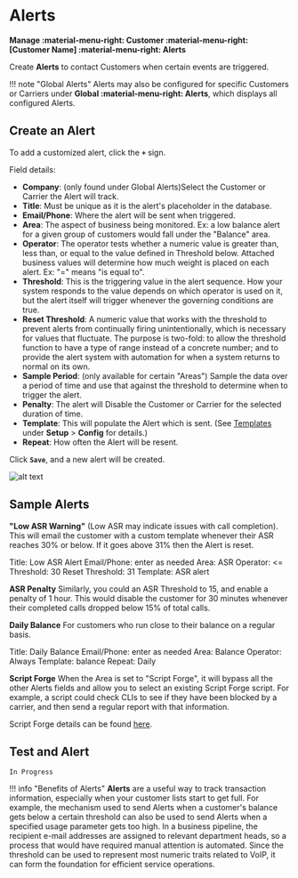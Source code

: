 # Alerts
**Manage :material-menu-right: Customer :material-menu-right: [Customer Name] :material-menu-right: Alerts**

Create **Alerts** to contact Customers when certain events are triggered. 

!!! note "Global Alerts"
    Alerts may also be configured for specific Customers or Carriers under **Global :material-menu-right: Alerts**, which displays all configured Alerts.

## Create an Alert
To add a customized alert, click the **`+`** sign. 

Field details:

* **Company**: (only found under Global Alerts)Select the Customer or Carrier the Alert will track.
* **Title**: Must be unique as it is the alert's placeholder in the database.
* **Email/Phone**: Where the alert will be sent when triggered.
* **Area**: The aspect of business being monitored. Ex: a low balance alert for a given group of customers would fall under the "Balance" area.
* **Operator**: The operator tests whether a numeric value is greater than, less than, or equal to the value defined in Threshold below. Attached business values will determine how much weight is placed on each alert. Ex: "=" means "is equal to".
* **Threshold**: This is the triggering value in the alert sequence.  How your system responds to the value depends on which operator is used on it, but the alert itself will trigger whenever the governing conditions are true.
* **Reset Threshold**: A numeric value that works with the threshold to prevent alerts from continually firing unintentionally, which is necessary for values that fluctuate. The purpose is two-fold: to allow the threshold function to have a type of range instead of a concrete number; and to provide the alert system with automation for when a system returns to normal on its own.
* **Sample Period**: (only available for certain "Areas") Sample the data over a period of time and use that against the threshold to determine when to trigger the alert. 
* **Penalty**: The alert will Disable the Customer or Carrier for the selected duration of time. 
* **Template**: This will populate the Alert which is sent. (See [Templates](https://docs.connexcs.com/setup/config/templates/) under **Setup** > **Config** for details.)
* **Repeat**: How often the Alert will be resent. 

Click **`Save`**, and a new alert will be created.

![alt text][alerts]

## Sample Alerts

**"Low ASR Warning"** (Low ASR may indicate issues with call completion). This will email the customer with a custom template whenever their ASR reaches 30% or below. If it goes above 31% then the Alert is reset.

Title: Low ASR Alert
Email/Phone: enter as needed
Area: ASR
Operator: <=
Threshold: 30
Reset Threshold: 31
Template: ASR alert

**ASR Penalty**
Similarly, you could an ASR Threshold to 15, and enable a penalty of 1 hour. This would disable the customer for 30 minutes whenever their completed calls dropped below 15% of total calls. 

**Daily Balance** For customers who run close to their balance on a regular basis. 

Title: Daily Balance
Email/Phone: enter as needed
Area: Balance
Operator: Always
Template: balance
Repeat: Daily

**Script Forge** 
When the Area is set to "Script Forge", it will bypass all the other Alerts fields and allow you to select an existing Script Forge script. For example, a script could check CLIs to see if they have been blocked by a carrier, and then send a regular report with that information. 

Script Forge details can be found [here](https://docs.connexcs.com/developers/scriptforge/). 


## Test and Alert
`In Progress`

!!! info "Benefits of Alerts"
    **Alerts** are a useful way to track transaction information, especially when your customer lists start to get full.  For example, the mechanism used to send Alerts when a customer's balance gets below a certain threshold can also be used to send Alerts when a specified usage parameter gets too high.  In a business pipeline, the recipient e-mail addresses are assigned to relevant department heads, so a process that would have required manual attention is automated. Since the threshold can be used to represent most numeric traits related to VoIP, it can form the foundation for efficient service operations.

[alerts]: /customer/img/alerts.png "Alerts"
